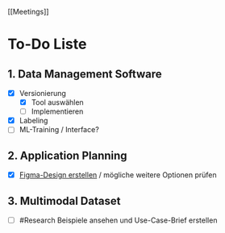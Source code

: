 [[Meetings]]

# To-Do Liste

## 1. Data Management Software
- [x] Versionierung
  - [x] Tool auswählen
  - [ ] Implementieren
- [x] Labeling
- [ ] ML-Training / Interface?

## 2. Application Planning
- [x] [Figma-Design erstellen](obsidian://link-to-note) / mögliche weitere Optionen prüfen

## 3. Multimodal Dataset
- [ ] #Research Beispiele ansehen und Use-Case-Brief erstellen



